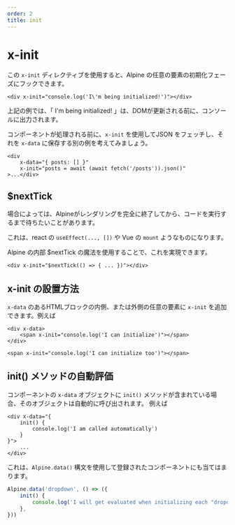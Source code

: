 ```yaml
---
order: 2
title: init
---
```


# x-init

<!-- The `x-init` directive allows you to hook into the initialization phase of any element in Alpine. -->

この `x-init` ディレクティブを使用すると、Alpine の任意の要素の初期化フェーズにフックできます。

```alpine
<div x-init="console.log('I\'m being initialized!')"></div>
```

<!-- In the above example, "I\'m being initialized!" will be output in the console before it makes further DOM updates. -->

<!-- Consider another example where `x-init` is used to fetch some JSON and store it in `x-data` before the component is processed. -->

上記の例では、「 I\'m being initialized! 」は、DOMが更新される前に、コンソールに出力されます。

コンポーネントが処理される前に、`x-init` を使用してJSON をフェッチし、それを `x-data` に保存する別の例を考えてみましょう。

```alpine
<div
    x-data="{ posts: [] }"
    x-init="posts = await (await fetch('/posts')).json()"
>...</div>
```

<a name="next-tick"></a>

## $nextTick

<!-- Sometimes, you want to wait until after Alpine has completely finished rendering to execute some code. -->

<!-- This would be something like `useEffect(..., [])` in react, or `mount` in Vue. -->

<!-- By using Alpine's internal `$nextTick` magic, you can make this happen. -->

場合によっては、Alpineがレンダリングを完全に終了してから、コードを実行するまで待ちたいことがあります。

これは、react の `useEffect(..., [])` や Vue の `mount` ようなものになります。

Alpine の内部 $nextTick の魔法を使用することで、これを実現できます。

```alpine
<div x-init="$nextTick(() => { ... })"></div>
```

<a name="standalone-x-init"></a>

## x-init の設置方法

<!-- You can add `x-init` to any elements inside or outside an `x-data` HTML block. For example: -->

`x-data` のあるHTMLブロックの内側、または外側の任意の要素に `x-init` を追加できます。例えば

```alpine
<div x-data>
    <span x-init="console.log('I can initialize')"></span>
</div>

<span x-init="console.log('I can initialize too')"></span>
```

<a name="auto-evaluate-init-method"></a>

## init() メソッドの自動評価

<!-- If the `x-data` object of a component contains an `init()` method, it will be called automatically. For example: -->

コンポーネントの `x-data` オブジェクトに `init()` メソッドが含まれている場合、そのオブジェクトは自動的に呼び出されます。 例えば

```alpine
<div x-data="{
    init() {
        console.log('I am called automatically')
    }
}">
    ...
</div>
```

<!-- This is also the case for components that were registered using the `Alpine.data()` syntax. -->

これは、`Alpine.data()` 構文を使用して登録されたコンポーネントにも当てはまります。

```js
Alpine.data('dropdown', () => ({
    init() {
        console.log('I will get evaluated when initializing each "dropdown" component.')
    },
}))
```
